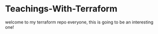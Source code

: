 # Teachings-With-Terraform

welcome to my terraform repo everyone, this is going to be an interesting one!
